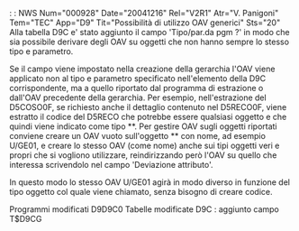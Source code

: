  :  : NWS Num="000928" Date="20041216" Rel="V2R1" Atr="V. Panigoni" Tem="TEC" App="D9" Tit="Possibilità di utilizzo OAV generici" Sts="20"
Alla tabella D9C e' stato aggiunto il campo 'Tipo/par.da pgm ?' in modo che sia possibile derivare degli OAV su oggetti che non hanno sempre lo stesso tipo e parametro.

Se il campo viene impostato nella creazione della gerarchia l'OAV viene applicato non al tipo e parametro specificato nell'elemento della D9C corrispondente, ma a quello riportato dal programma di estrazione o dall'OAV precedente della gerarchia.
Per esempio, nell'estrazione del D5COSO0F, se richiesto anche il dettaglio contenuto nel D5RECO0F, viene estratto il codice del D5RECO che potrebbe essere qualsiasi oggetto e che quindi viene indicato come tipo \*\*. Per gestire OAV sugli oggetti riportati conviene creare un OAV vuoto sull'oggetto \*\* con nome, ad esempio U/GE01, e creare lo stesso OAV (come nome) anche sui tipi oggetti veri e propri che si vogliono utilizzare, reindirizzando però l'OAV su quello che
interessa scrivendolo nel campo 'Deviazione attributo'.

In questo modo lo stesso OAV U/GE01 agirà in modo diverso in funzione del tipo oggetto col quale viene chiamato, senza bisogno di creare codice.

Programmi modificati
D9D9C0
Tabelle modificate
D9C :  aggiunto campo T$D9CG
